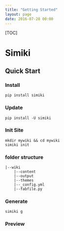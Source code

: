 ```yaml
---
title: "Getting Started"
layout: page
date: 2016-07-28 00:00
---
```


[TOC]

# Simiki

## Quick Start

### Install

	pip install simiki

### Update

	pip install -U simiki

### Init Site

	mkdir mywiki && cd mywiki
	simiki init
### folder structure
```
|--wiki
    |--content
    |--output
    |--themes
    |--_config.yml
    |--fabfile.py
```
### Generate

	simiki g

### Preview


